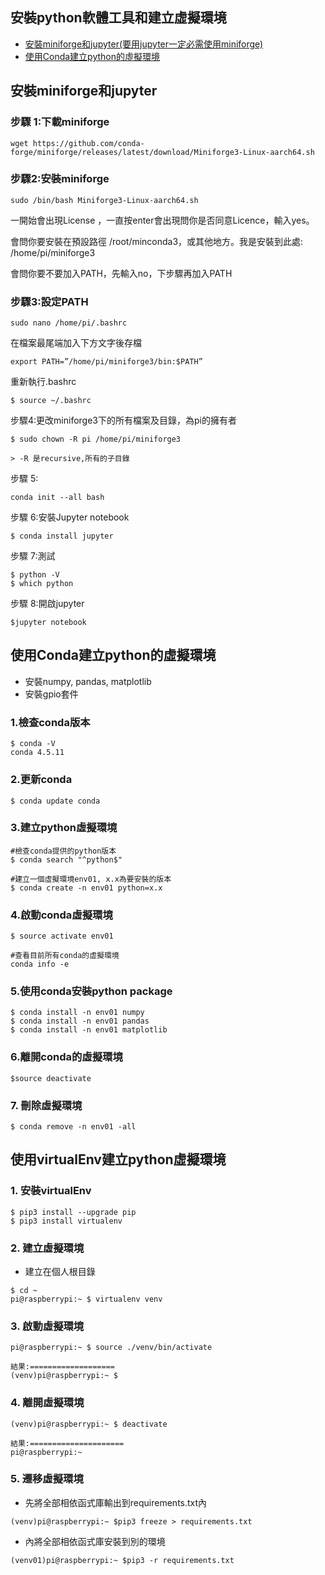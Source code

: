 ## 安裝python軟體工具和建立虛擬環境
- [安裝miniforge和jupyter(要用jupyter一定必需使用miniforge)](#安裝miniforge和jupyter)
- [使用Conda建立python的虛擬環境](#使用Conda建立python的虛擬環境)

<a name="安裝miniforge和jupyter"></a>
## 安裝miniforge和jupyter

### 步驟 1:下載miniforge
`wget https://github.com/conda-forge/miniforge/releases/latest/download/Miniforge3-Linux-aarch64.sh`

### 步驟2:安裝miniforge

`sudo /bin/bash Miniforge3-Linux-aarch64.sh`

一開始會出現License ，一直按enter會出現問你是否同意Licence，輸入yes。

會問你要安裝在預設路徑 /root/minconda3，或其他地方。我是安裝到此處:
/home/pi/miniforge3

會問你要不要加入PATH，先輸入no，下步驟再加入PATH


	
### 步驟3:設定PATH

`sudo nano /home/pi/.bashrc`

在檔案最尾端加入下方文字後存檔

`export PATH=”/home/pi/miniforge3/bin:$PATH”`
	
重新執行.bashrc

`$ source ~/.bashrc`
	
步驟4:更改miniforge3下的所有檔案及目錄，為pi的擁有者

	$ sudo chown -R pi /home/pi/miniforge3

	> -R 是recursive,所有的子目錄	
步驟 5:

```
conda init --all bash
```	

步驟 6:安裝Jupyter notebook

	$ conda install jupyter
	
步驟 7:測試

	$ python -V
	$ which python
	
步驟 8:開啟jupyter

	$jupyter notebook
	
<a name="使用Conda建立python的虛擬環境"></a>
## 使用Conda建立python的虛擬環境
- 安裝numpy, pandas, matplotlib
- 安裝gpio套件

### 1.檢查conda版本
	$ conda -V
	conda 4.5.11
	
### 2.更新conda
	$ conda update conda
	
### 3.建立python虛擬環境
	#檢查conda提供的python版本
	$ conda search "^python$" 
	
	#建立一個虛擬環境env01, x.x為要安裝的版本
	$ conda create -n env01 python=x.x
	
### 4.啟動conda虛擬環境

	$ source activate env01

	#查看目前所有conda的虛擬環境
	conda info -e
	
### 5.使用conda安裝python package
	$ conda install -n env01 numpy
	$ conda install -n env01 pandas
	$ conda install -n env01 matplotlib
	

### 6.離開conda的虛擬環境
	$source deactivate
	
### 7. 刪除虛擬環境
	$ conda remove -n env01 -all

 <a name="使用virtualEnv建立python虛擬環境"></a> 
## 使用virtualEnv建立python虛擬環境

### 1. 安裝virtualEnv

```
$ pip3 install --upgrade pip
$ pip3 install virtualenv
```

### 2. 建立虛擬環境

- 建立在個人根目錄

```
$ cd ~
pi@raspberrypi:~ $ virtualenv venv
```

### 3. 啟動虛擬環境

```
pi@raspberrypi:~ $ source ./venv/bin/activate

結果:===================
(venv)pi@raspberrypi:~ $
```

### 4. 離開虛擬環境

```
(venv)pi@raspberrypi:~ $ deactivate

結果:=====================
pi@raspberrypi:~
```

### 5. 遷移虛擬環境

- 先將全部相依函式庫輸出到requirements.txt內

```
(venv)pi@raspberrypi:~ $pip3 freeze > requirements.txt
```

- 內將全部相依函式庫安裝到別的環境

```
(venv01)pi@raspberrypi:~ $pip3 -r requirements.txt
```
